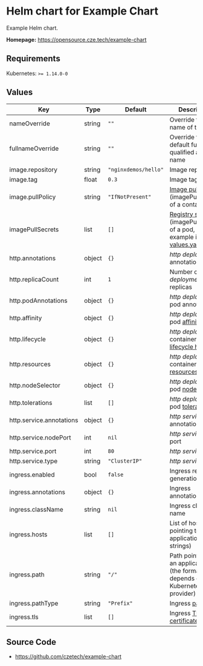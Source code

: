 # Helm chart for Example Chart

Example Helm chart.

**Homepage:** <https://opensource.cze.tech/example-chart>

## Requirements

Kubernetes: `>= 1.14.0-0`

## Values

| Key | Type | Default | Description |
|-----|------|---------|-------------|
| nameOverride | string | `""` | Override the name of the chart |
| fullnameOverride | string | `""` | Override the default fully qualified app name |
| image.repository | string | `"nginxdemos/hello"` | Image repository |
| image.tag | float | `0.3` | Image tag |
| image.pullPolicy | string | `"IfNotPresent"` | [Image pull policy][k8s-imagepull] (imagePullPolicy of a container) |
| imagePullSecrets | list | `[]` | [Registry secret][k8s-registry] (imagePullSecrets of a pod, see example in [values.yaml]) |
| http.annotations | object | `{}` | _http deployment_ annotations |
| http.replicaCount | int | `1` | Number of _http deployment_ replicas |
| http.podAnnotations | object | `{}` | _http deployment_ pod annotations |
| http.affinity | object | `{}` | _http deployment_ pod [affinity][k8s-affinity] |
| http.lifecycle | object | `{}` | _http deployment_ container [lifecycle hooks][k8s-lifecycle] |
| http.resources | object | `{}` | _http deployment_ container [resources][k8s-resources] |
| http.nodeSelector | object | `{}` | _http deployment_ pod [node selector][k8s-nodeselector] |
| http.tolerations | list | `[]` | _http deployment_ pod [tolerations][k8s-tolerations] |
| http.service.annotations | object | `{}` | _http service_ annotations |
| http.service.nodePort | int | `nil` | _http service_ node port |
| http.service.port | int | `80` | _http service_ port |
| http.service.type | string | `"ClusterIP"` | _http service_ [type][k8s-servicetype] |
| ingress.enabled | bool | `false` | Ingress record generation |
| ingress.annotations | object | `{}` | Ingress annotations |
| ingress.className | string | `nil` | Ingress class name |
| ingress.hosts | list | `[]` | List of hosts pointing to an application (list of strings) |
| ingress.path | string | `"/"` | Path pointing to an application (the format depends on the Kubernetes provider) |
| ingress.pathType | string | `"Prefix"` | Ingress [path type][k8s-pathtype] |
| ingress.tls | list | `[]` | Ingress [TLS certificates][k8s-tls] |

## Source Code

* <https://github.com/czetech/example-chart>

[k8s-affinity]: https://kubernetes.io/docs/concepts/scheduling-eviction/assign-pod-node/#affinity-and-anti-affinity
[k8s-imagepull]: https://kubernetes.io/docs/concepts/containers/images/#updating-images
[k8s-lifecycle]: https://kubernetes.io/docs/concepts/containers/container-lifecycle-hooks/
[k8s-nodeselector]: https://kubernetes.io/docs/concepts/scheduling-eviction/assign-pod-node/
[k8s-pathtype]: https://kubernetes.io/docs/concepts/services-networking/ingress/#path-types
[k8s-registry]: https://kubernetes.io/docs/concepts/containers/images/#using-a-private-registry
[k8s-resources]: https://kubernetes.io/docs/concepts/configuration/manage-resources-containers/
[k8s-servicetype]: https://kubernetes.io/docs/concepts/services-networking/service/#publishing-services-service-types
[k8s-tls]: https://kubernetes.io/docs/concepts/services-networking/ingress/#tls
[k8s-tolerations]: https://kubernetes.io/docs/concepts/scheduling-eviction/taint-and-toleration/
[values.yaml]: values.yaml
